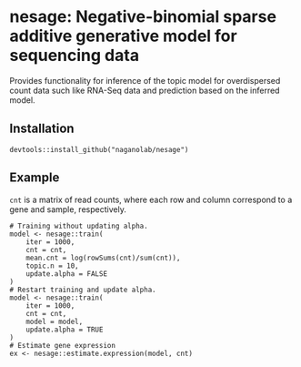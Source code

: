 # nesage: Negative-binomial sparse additive generative model for sequencing data
Provides functionality for inference of the topic model for overdispersed
count data such like RNA-Seq data and prediction based on the inferred model.

## Installation
```
devtools::install_github("naganolab/nesage")
```

## Example
```cnt``` is a matrix of read counts, where each row and column correspond to a gene and sample, respectively. 
```
# Training without updating alpha. 
model <- nesage::train(
    iter = 1000, 
    cnt = cnt, 
    mean.cnt = log(rowSums(cnt)/sum(cnt)), 
    topic.n = 10, 
    update.alpha = FALSE
)
# Restart training and update alpha. 
model <- nesage::train(
    iter = 1000, 
    cnt = cnt, 
    model = model, 
    update.alpha = TRUE
)
# Estimate gene expression
ex <- nesage::estimate.expression(model, cnt)
```
